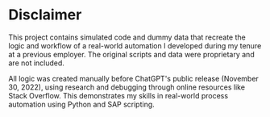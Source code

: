 # Disclaimer

This project contains simulated code and dummy data that recreate the logic and workflow of a real-world automation I developed during my tenure at a previous employer. The original scripts and data were proprietary and are not included.

All logic was created manually before ChatGPT's public release (November 30, 2022), using research and debugging through online resources like Stack Overflow. This demonstrates my skills in real-world process automation using Python and SAP scripting.
